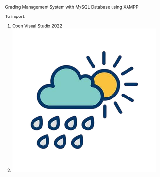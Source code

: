 Grading Management System with MySQL Database using XAMPP

To import:
1. Open Visual Studio 2022
2. ![a](d.png)
